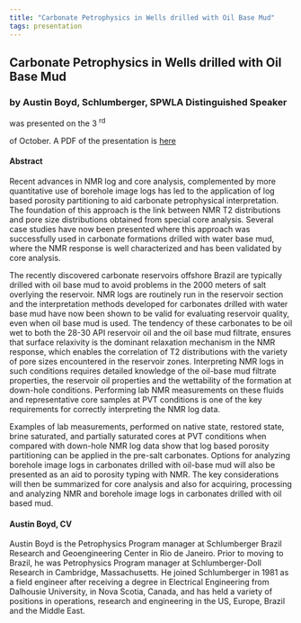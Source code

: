 ```yaml
---
title: "Carbonate Petrophysics in Wells drilled with Oil Base Mud"
tags: presentation 
---
```



		
<h2>
Carbonate Petrophysics in Wells drilled with Oil Base Mud
</h2>

 



		
<h3>
by Austin Boyd, Schlumberger, SPWLA Distinguished Speaker
</h3>

 



 
<p>
was presented on the 3
<sup>
rd
</sup>

 of October. A PDF of the presentation is 
<a href="SPWLA_LPS_DPS_SVG.pdf">
here
</a>

</p>

	

 
<h4>
Abstract
</h4>



		

		
<p>
Recent advances in NMR log and core analysis, complemented by more quantitative use of borehole image logs has led to the application of log based porosity partitioning to aid carbonate petrophysical interpretation. The foundation of this approach is the link between NMR T2 distributions and pore size distributions obtained from special core analysis. Several case studies have now been presented where this approach was successfully used in carbonate formations drilled with water base mud, where the NMR response is well characterized and has been validated by core analysis. 
</p>

<p>
 

The recently discovered carbonate reservoirs offshore Brazil are typically drilled with oil base mud to avoid problems in the 2000 meters of salt overlying the reservoir. NMR logs are routinely run in the reservoir section and the interpretation methods developed for carbonates drilled with water base mud have now been shown to be valid for evaluating reservoir quality, even when oil base mud is used. The tendency of these carbonates to be oil wet to both the 28-30 API reservoir oil and the oil base mud filtrate, ensures that surface relaxivity is the dominant relaxation mechanism in the NMR response, which enables the correlation of T2 distributions with the variety of pore sizes encountered in the reservoir zones. Interpreting NMR logs in such conditions requires detailed knowledge of the oil-base mud filtrate properties, the reservoir oil properties and the wettability of the formation at down-hole conditions. Performing lab NMR measurements on these fluids and representative core samples at PVT conditions is one of the key requirements for correctly interpreting the NMR log data.
</p>

<p>
 

Examples of lab measurements, performed on native state, restored state, brine saturated, and partially saturated cores at PVT conditions when compared with down-hole NMR log data show that log based porosity partitioning can be applied in the pre-salt carbonates. Options for analyzing borehole image logs in carbonates drilled with oil-base mud will also be presented as an aid to porosity typing with NMR. The key considerations will then be summarized for core analysis and also for acquiring, processing and analyzing NMR and borehole image logs in carbonates drilled with oil based mud.

</p>





		
<h4>
Austin Boyd, CV
</h4>





		
<p>
Austin Boyd is the Petrophysics Program manager at Schlumberger Brazil Research and Geoengineering Center in Rio de Janeiro. Prior to moving to Brazil, he was Petrophysics Program manager at Schlumberger-Doll Research in Cambridge, Massachusetts. He joined Schlumberger in 1981 as a field engineer after receiving a degree in Electrical Engineering from Dalhousie University, in Nova Scotia, Canada, and has held a variety of positions in operations, research and engineering in the US, Europe, Brazil and the Middle East.
</p>





		

